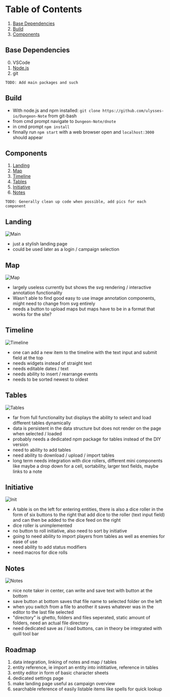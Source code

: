 # Table of Contents

1. [Base Dependencies](#base-dependencies)
2. [Build](#build)
3. [Components](#components)


## Base Dependencies 
  0. VSCode
  1. [Node.js](https://nodejs.org/en/)
  2. git

`TODO: Add main packages and such`

## Build
  - With node.js and npm installed: `git clone https://github.com/ulysses-io/Dungeon-Note` from git-bash
  - from cmd prompt navigate to `Dungeon-Note/dnote`
  - in cmd prompt `npm install`
  - finnally run `npm start` with a web browser open and `localhost:3000` should appear
  
## Components
1. [Landing](#landing)
2. [Map](#map)
3. [Timeline](#timeline)
4. [Tables](#tables)
5. [Initiative](#initiative)
6. [Notes](#notes)

`TODO: Generally clean up code when possible, add pics for each component`

## Landing
![Main](https://github.com/ulysses-io/Dungeon-Note/blob/master/doc/pics/home.PNG)
- just a stylish landing page
- could be used later as a login / campaign selection

## Map 
![Map](https://github.com/ulysses-io/Dungeon-Note/blob/master/doc/pics/map.PNG)
- largely useless currently but shows the svg rendering / interactive annotation functionality
- Wasn't able to find good easy to use image annotation components, might need to change from svg entirely
- needs a button to upload maps but maps have to be in a format that works for the site?

## Timeline
![Timeline](https://github.com/ulysses-io/Dungeon-Note/blob/master/doc/pics/timeline.PNG)
- one can add a new item to the timeline with the text input and submit field at the top
- needs widgets instead of straight text
- needs editable dates / text
- needs ability to insert / rearrange events
- needs to be sorted newest to oldest

## Tables
![Tables](https://github.com/ulysses-io/Dungeon-Note/blob/master/doc/pics/tables.PNG)
- far from full functionality but displays the ability to select and load different tables dynamically
- data is persistent in the data structure but does not render on the page when selected / loaded
- probably needs a dedicated npm package for tables instead of the DIY version
- need to ability to add tables
- need ability to download / upload / import tables
- long term needs integration with dice rollers, different mini components like maybe a drop down for a cell, sortability, larger text fields, maybe links to a note

## Initiative
![Init](https://github.com/ulysses-io/Dungeon-Note/blob/master/doc/pics/init.PNG)
- A table is on the left for entering entities, there is also a dice roller in the form of six buttons to the right                         that add dice to the roller (text input field) and can then be added to the dice feed on the right
- dice roller is unimplemented
- no button to roll initiative, also need to sort by initiative
- going to need ability to import players from tables as well as enemies for ease of use
- need ability to add status modifiers 
- need macros for dice rolls

## Notes
![Notes](https://github.com/ulysses-io/Dungeon-Note/blob/master/doc/pics/notes.PNG)
- nice note taker in center, can write and save text with button at the bottom
- save button at bottom saves that file name to selected folder on the left 
- when you switch from a file to another it saves whatever was in the editor to the last file selected
- "directory" is ghetto, folders and files seperated, static amount of folders, need an actual file directory
- need dedicated save as / load buttons, can in theory be integrated with quill tool bar
                    
## Roadmap
1. data integration, linking of notes and map / tables
2. entity reference, ie import an entity into inititiative, reference in tables
3. entity editor in form of basic character sheets 
4. dedicated settings page
5. make landing page useful as campaign overview
6. searchable reference of easily listable items like spells for quick lookup
